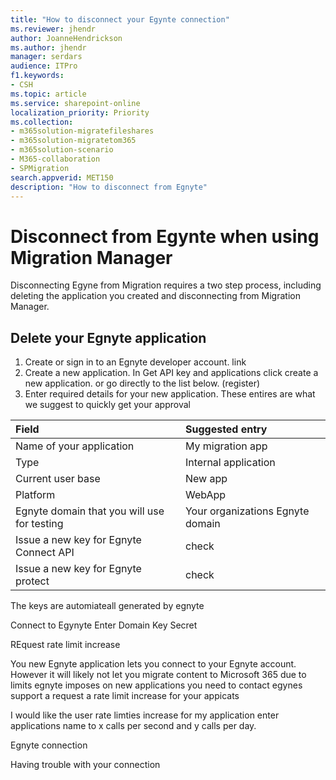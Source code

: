 ```yaml
---
title: "How to disconnect your Egynte connection"
ms.reviewer: jhendr
author: JoanneHendrickson
ms.author: jhendr
manager: serdars
audience: ITPro
f1.keywords:
- CSH
ms.topic: article
ms.service: sharepoint-online
localization_priority: Priority
ms.collection: 
- m365solution-migratefileshares
- m365solution-migratetom365
- m365solution-scenario
- M365-collaboration
- SPMigration
search.appverid: MET150
description: "How to disconnect from Egnyte" 
---
```

# Disconnect from Egynte when using Migration Manager

Disconnecting Egyne from Migration requires a two step process, including deleting the application you created and disconnecting from Migration Manager.

## Delete your Egnyte application

1.  Create or sign in to an Egnyte developer account.  link
2.  Create a new application.  In Get API key and applications click create a new application.  or go directly to the list below.  (register)
3. Enter required details for your new application.  These entires are what we suggest to quickly get your approval

|Field|Suggested entry|
|:-----|:----|
|Name of your application |My migration app|
|Type|Internal application |
|Current user base|New app|
|Platform |WebApp|
|Egnyte domain that you will use for testing | Your organizations Egnyte domain|
|Issue a new key for Egnyte Connect API |check|
|Issue a new key for Egnyte protect | check|


The keys are automiateall generated by egnyte

Connect to Egynyte 
Enter  Domain
Key
Secret


REquest rate limit increase

You new Egnyte application lets you connect to your Egnyte account.  However it will likely not let you migrate content to Microsoft 365 due to limits egnyte imposes on new applications you need to contact egynes support a request a rate limit increase for your appicats

I would like the user rate limties increase for my application enter applications name to x calls per second and y calls per day.

Egnyte connection

Having trouble with your connection 


